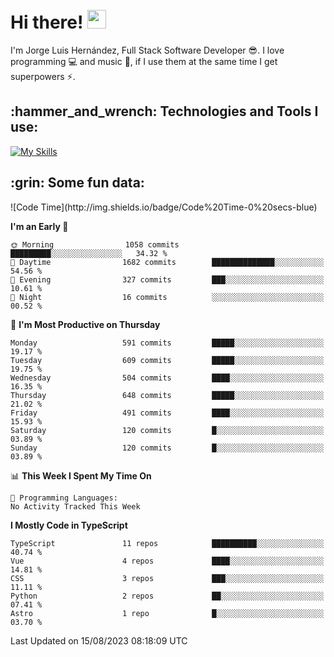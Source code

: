 <h1 align="left">
 <abc>
  <br>Hi there! <img src="https://user-images.githubusercontent.com/42378118/110234147-e3259600-7f4e-11eb-95be-0c4047144dea.gif" width="30"><br>
 </abc>
</h1>

I'm Jorge Luis Hernández, Full Stack Software Developer :sunglasses:. I love programming :computer: and music :musical_score:, if I use them at the same time I get superpowers :zap:. 


<h2 align="left">:hammer_and_wrench: Technologies and Tools I use:</h2>

[![My Skills](https://skillicons.dev/icons?i=js,ts,html,css,py,vue,react,next,nest,postgres,mysql)](https://skillicons.dev)

<h2 align="left">:grin: Some fun data:</h2>
<!--START_SECTION:waka-->
![Code Time](http://img.shields.io/badge/Code%20Time-0%20secs-blue)

**I'm an Early 🐤** 

```text
🌞 Morning                1058 commits        █████████░░░░░░░░░░░░░░░░   34.32 % 
🌆 Daytime                1682 commits        ██████████████░░░░░░░░░░░   54.56 % 
🌃 Evening                327 commits         ███░░░░░░░░░░░░░░░░░░░░░░   10.61 % 
🌙 Night                  16 commits          ░░░░░░░░░░░░░░░░░░░░░░░░░   00.52 % 
```
📅 **I'm Most Productive on Thursday** 

```text
Monday                   591 commits         █████░░░░░░░░░░░░░░░░░░░░   19.17 % 
Tuesday                  609 commits         █████░░░░░░░░░░░░░░░░░░░░   19.75 % 
Wednesday                504 commits         ████░░░░░░░░░░░░░░░░░░░░░   16.35 % 
Thursday                 648 commits         █████░░░░░░░░░░░░░░░░░░░░   21.02 % 
Friday                   491 commits         ████░░░░░░░░░░░░░░░░░░░░░   15.93 % 
Saturday                 120 commits         █░░░░░░░░░░░░░░░░░░░░░░░░   03.89 % 
Sunday                   120 commits         █░░░░░░░░░░░░░░░░░░░░░░░░   03.89 % 
```


📊 **This Week I Spent My Time On** 

```text
💬 Programming Languages: 
No Activity Tracked This Week
```

**I Mostly Code in TypeScript** 

```text
TypeScript               11 repos            ██████████░░░░░░░░░░░░░░░   40.74 % 
Vue                      4 repos             ████░░░░░░░░░░░░░░░░░░░░░   14.81 % 
CSS                      3 repos             ███░░░░░░░░░░░░░░░░░░░░░░   11.11 % 
Python                   2 repos             ██░░░░░░░░░░░░░░░░░░░░░░░   07.41 % 
Astro                    1 repo              █░░░░░░░░░░░░░░░░░░░░░░░░   03.70 % 
```




 Last Updated on 15/08/2023 08:18:09 UTC
<!--END_SECTION:waka-->
